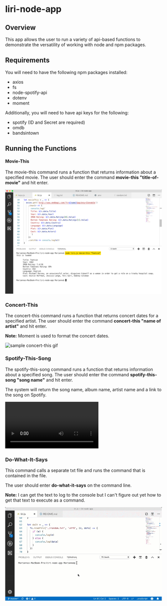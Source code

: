 # liri-node-app

## Overview
This app allows the user to run a variety of api-based functions to demonstrate the versatility of working with node and npm packages.


## Requirements
You will need to have the following npm packages installed:
* axios
* fs
* node-spotify-api
* dotenv
* moment

Additionally, you will need to have api keys for the following:
* spotify (ID and Secret are required)
* omdb
* bandsintown


## Running the Functions

#### Movie-This
The movie-this command runs a function that returns information about a specified movie.
The user should enter the command **movie-this "title-of-movie"** and hit enter.

![sample movie-this result](/images/movieThis.jpg)

### Concert-This
The concert-this command runs a function that returns concert dates for a specified artist. The user should enter the command **concert-this "name of artist"** and hit enter. 

**Note:** Moment is used to format the concert dates.

![sample concert-this gif](/images/concertThis.gif)

### Spotify-This-Song
The spotify-this-song command runs a function that returns information about a specified song. The user should enter the command **spotify-this-song "song name"** and hit enter.

The system will return the song name, album name, artist name and a link to the song on Spotify.

![sample spotify-this video](/images/spotify-this.mp4)

### Do-What-It-Says
This command calls a separate txt file and runs the command that is contained in the file.

The user should enter **do-what-it-says** on the command line.

**Note:** I can get the text to log to the console but I can't figure out yet how to get that text to execute as a command.

![sample do-what-it-says gif](/images/do-it.gif)
